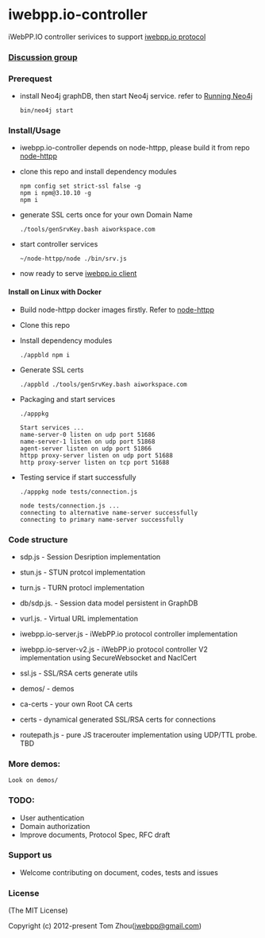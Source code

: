 # iwebpp.io-controller
iWebPP.IO controller serivices to support [iwebpp.io protocol](https://github.com/InstantWebP2P/iwebpp.io)


### [Discussion group](https://groups.google.com/d/forum/iwebpp)


### Prerequest

* install Neo4j graphDB, then start Neo4j service. refer to [Running Neo4j](https://github.com/neo4j/neo4j)

    ` bin/neo4j start `
 
### Install/Usage

* iwebpp.io-controller depends on node-httpp, please build it from repo [node-httpp](https://github.com/InstantWebP2P/node-httpp.git)

* clone this repo and install dependency modules

      npm config set strict-ssl false -g
      npm i npm@3.10.10 -g    
      npm i

* generate SSL certs once for your own Domain Name

    ` ./tools/genSrvKey.bash aiworkspace.com `

* start controller services

    ` ~/node-httpp/node ./bin/srv.js `

* now ready to serve [iwebpp.io client](https://github.com/InstantWebP2P/iwebpp.io)


#### Install on Linux with Docker

* Build node-httpp docker images firstly. Refer to [node-httpp](https://github.com/InstantWebP2P/node-httpp)

* Clone this repo

* Install dependency modules

      ./appbld npm i
      
* Generate SSL certs

      ./appbld ./tools/genSrvKey.bash aiworkspace.com
      
* Packaging and start services
      
      ./apppkg 

      Start services ...
      name-server-0 listen on udp port 51686
      name-server-1 listen on udp port 51868
      agent-server listen on udp port 51866
      httpp proxy-server listen on udp port 51688
      http proxy-server listen on tcp port 51688

* Testing service if start successfully

      ./apppkg node tests/connection.js 
  
      node tests/connection.js ...
      connecting to alternative name-server successfully
      connecting to primary name-server successfully


### Code structure

* sdp.js                 - Session Desription implementation
* stun.js                - STUN protcol implementation
* turn.js                - TURN protocl implementation
* db/sdp.js.             - Session data model persistent in GraphDB
* vurl.js.               - Virtual URL implementation

* iwebpp.io-server.js    - iWebPP.io protocol controller implementation
* iwebpp.io-server-v2.js - iWebPP.io protocol controller V2 implementation using SecureWebsocket and NaclCert

* ssl.js                 - SSL/RSA certs generate utils
* demos/                 - demos
* ca-certs               - your own Root CA certs
* certs                  - dynamical generated SSL/RSA certs for connections
* routepath.js           - pure JS tracerouter implementation using UDP/TTL probe. TBD

    
### More demos:

    Look on demos/


### TODO:

* User authentication
* Domain authorization
* Improve documents, Protocol Spec, RFC draft


### Support us

* Welcome contributing on document, codes, tests and issues


### License

(The MIT License)

Copyright (c) 2012-present Tom Zhou(iwebpp@gmail.com)
